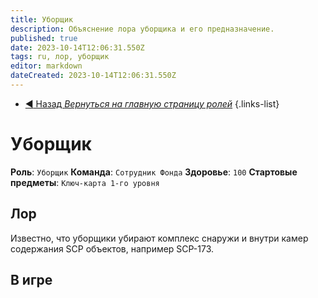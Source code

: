 ```yaml
---
title: Уборщик
description: Объяснение лора уборщика и его предназначение.
published: true
date: 2023-10-14T12:06:31.550Z
tags: ru, лор, уборщик
editor: markdown
dateCreated: 2023-10-14T12:06:31.550Z
---
```


- [:arrow_backward: Назад *Вернуться на главную страницу ролей*](/ru/game/jobs)
{.links-list}
# Уборщик
**Роль**: `Уборщик`
**Команда**: `Сотрудник Фонда`
**Здоровье**: `100`
**Стартовые предметы**: `Ключ-карта 1-го уровня`
## Лор
Известно, что уборщики убирают комплекс снаружи и внутри камер содержания SCP объектов, например SCP-173. 

## В игре